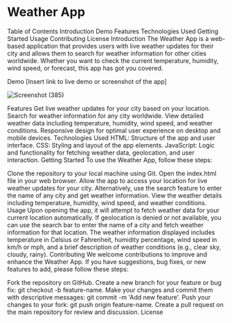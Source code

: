 # Weather App


Table of Contents
Introduction
Demo
Features
Technologies Used
Getting Started
Usage
Contributing
License
Introduction
The Weather App is a web-based application that provides users with live weather updates for their city and allows them to search for weather information for other cities worldwide. Whether you want to check the current temperature, humidity, wind speed, or forecast, this app has got you covered.

Demo
[Insert link to live demo or screenshot of the app]

![Screenshot (385)](https://github.com/Pawan2030/WeatherApp/assets/136910101/b18e299f-3ab3-49f6-9f60-9318d366e76e)


Features
Get live weather updates for your city based on your location.
Search for weather information for any city worldwide.
View detailed weather data including temperature, humidity, wind speed, and weather conditions.
Responsive design for optimal user experience on desktop and mobile devices.
Technologies Used
HTML: Structure of the app and user interface.
CSS: Styling and layout of the app elements.
JavaScript: Logic and functionality for fetching weather data, geolocation, and user interaction.
Getting Started
To use the Weather App, follow these steps:

Clone the repository to your local machine using Git.
Open the index.html file in your web browser.
Allow the app to access your location for live weather updates for your city.
Alternatively, use the search feature to enter the name of any city and get weather information.
View the weather details including temperature, humidity, wind speed, and weather conditions.
Usage
Upon opening the app, it will attempt to fetch weather data for your current location automatically.
If geolocation is denied or not available, you can use the search bar to enter the name of a city and fetch weather information for that location.
The weather information displayed includes temperature in Celsius or Fahrenheit, humidity percentage, wind speed in km/h or mph, and a brief description of weather conditions (e.g., clear sky, cloudy, rainy).
Contributing
We welcome contributions to improve and enhance the Weather App. If you have suggestions, bug fixes, or new features to add, please follow these steps:

Fork the repository on GitHub.
Create a new branch for your feature or bug fix: git checkout -b feature-name.
Make your changes and commit them with descriptive messages: git commit -m 'Add new feature'.
Push your changes to your fork: git push origin feature-name.
Create a pull request on the main repository for review and discussion.
License
